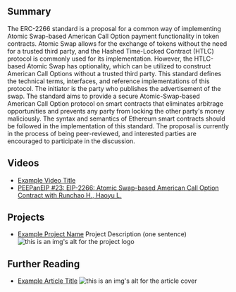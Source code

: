 ## Summary

The ERC-2266 standard is a proposal for a common way of implementing Atomic Swap-based American Call Option payment functionality in token contracts. Atomic Swap allows for the exchange of tokens without the need for a trusted third party, and the Hashed Time-Locked Contract (HTLC) protocol is commonly used for its implementation. However, the HTLC-based Atomic Swap has optionality, which can be utilized to construct American Call Options without a trusted third party. This standard defines the technical terms, interfaces, and reference implementations of this protocol. The initiator is the party who publishes the advertisement of the swap. The standard aims to provide a secure Atomic-Swap-based American Call Option protocol on smart contracts that eliminates arbitrage opportunities and prevents any party from locking the other party's money maliciously. The syntax and semantics of Ethereum smart contracts should be followed in the implementation of this standard. The proposal is currently in the process of being peer-reviewed, and interested parties are encouraged to participate in the discussion.

## Videos

- [Example Video Title](https://www.youtube.com/watch?v=TDGq4aeevgY)
- [PEEPanEIP #23: EIP-2266: Atomic Swap-based American Call Option Contract with Runchao H., Haoyu L.](https://www.youtube.com/watch?v=wwWcfl9N65k&list=PL4cwHXAawZxqu0PKKyMzG_3BJV_xZTi1F&index=90)

## Projects

- [Example Project Name](https://xxxx.xxx/xxxxx) Project Description (one sentence) ![this is an img's alt for the project logo](https://xxxx.xxx/project-logo.xxx)

## Further Reading

- [Example Article Title](https://xxxx.xxx/xxxxx) ![this is an img's alt for the article cover](https://xxxx.xxx/article-cover.xxx)
